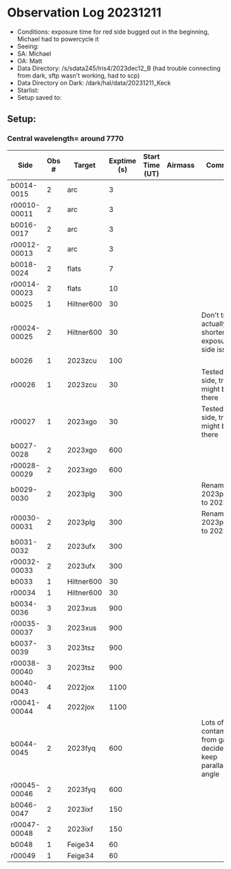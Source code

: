 # Observation Log 20231211

* Conditions: exposure time for red side bugged out in the beginning, Michael had to powercycle it
* Seeing: 
* SA: Michael
* OA: Matt
* Data Directory: /s/sdata245/lris4/2023dec12_B (had trouble connecting from dark, sftp wasn't working, had to scp)
* Data Directory on Dark: /dark/hal/data/20231211_Keck
* Starlist: 
* Setup saved to: 

## Setup: 

    
### Central wavelength= around 7770


| Side | Obs #     | Target    | Exptime (s) | Start Time (UT) | Airmass | Comments                                                   |
|------|-----------|-----------|-------------|-----------------|---------|------------------------------------------------------------|
|b0014-0015|2|arc        |3| |||
|r00010-00011|2|arc        |3| |||
|b0016-0017|2|arc        |3| |||
|r00012-00013|2|arc        |3| |||
|b0018-0024|2|flats        |7| |||
|r00014-00023|2|flats        |10| |||
|b0025|1|Hiltner600        |30| |||
|r00024-00025|2|Hiltner600        |30| ||Don't trust, actually shorter exposure, red side issue|
|b0026|1|2023zcu        |100| |||
|r00026|1|2023zcu        |30| ||Tested for red side, trace might be there|
|r00027|1|2023xgo        |30| ||Tested for red side, trace might be there|
|b0027-0028|2|2023xgo        |600| |||
|r00028-00029|2|2023xgo        |600| |||
|b0029-0030|2|2023plg        |300| ||Rename from 2023plg_S1 to 2023plg|
|r00030-00031|2|2023plg        |300| ||Rename from 2023plg_S1 to 2023plg|
|b0031-0032|2|2023ufx        |300| |||
|r00032-00033|2|2023ufx        |300| |||
|b0033|1|Hiltner600        |30| |||
|r00034|1|Hiltner600        |30| |||
|b0034-0036|3|2023xus        |900| |||
|r00035-00037|3|2023xus        |900| |||
|b0037-0039|3|2023tsz        |900| |||
|r00038-00040|3|2023tsz        |900| |||
|b0040-0043|4|2022jox        |1100| |||
|r00041-00044|4|2022jox        |1100| |||
|b0044-0045|2|2023fyq        |600| ||Lots of contamination from galaxy, decided to keep parallactic angle|
|r00045-00046|2|2023fyq        |600| |||
|b0046-0047|2|2023ixf        |150| |||
|r00047-00048|2|2023ixf        |150| |||
|b0048|1|Feige34        |60| |||
|r00049|1|Feige34        |60| |||
